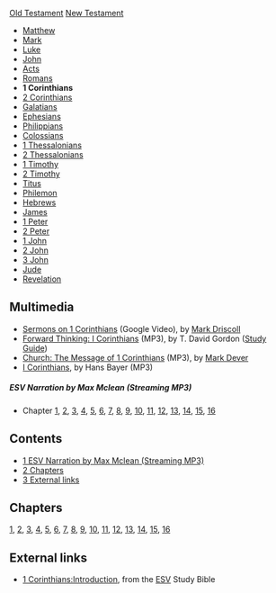 [Old Testament](Old_Testament "Old Testament")
[New Testament](New_Testament "New Testament")
-   [Matthew](Gospel_of_Matthew "Gospel of Matthew")
-   [Mark](Gospel_of_Mark "Gospel of Mark")
-   [Luke](Gospel_of_Luke "Gospel of Luke")
-   [John](Gospel_of_John "Gospel of John")
-   [Acts](Acts_of_the_Apostles "Acts of the Apostles")
-   [Romans](Epistle_to_the_Romans "Epistle to the Romans")
-   **1 Corinthians**
-   [2 Corinthians](Second_Epistle_to_the_Corinthians "Second Epistle to the Corinthians")
-   [Galatians](Epistle_to_the_Galatians "Epistle to the Galatians")
-   [Ephesians](Epistle_to_the_Ephesians "Epistle to the Ephesians")
-   [Philippians](Epistle_to_the_Philippians "Epistle to the Philippians")
-   [Colossians](Epistle_to_the_Colossians "Epistle to the Colossians")
-   [1 Thessalonians](First_Epistle_to_the_Thessalonians "First Epistle to the Thessalonians")
-   [2 Thessalonians](Second_Epistle_to_the_Thessalonians "Second Epistle to the Thessalonians")
-   [1 Timothy](First_Epistle_to_Timothy "First Epistle to Timothy")
-   [2 Timothy](Second_Epistle_to_Timothy "Second Epistle to Timothy")
-   [Titus](Epistle_to_Titus "Epistle to Titus")
-   [Philemon](Epistle_to_Philemon "Epistle to Philemon")
-   [Hebrews](Epistle_to_the_Hebrews "Epistle to the Hebrews")
-   [James](Epistle_of_James "Epistle of James")
-   [1 Peter](First_Epistle_of_Peter "First Epistle of Peter")
-   [2 Peter](Second_Epistle_of_Peter "Second Epistle of Peter")
-   [1 John](First_Epistle_of_John "First Epistle of John")
-   [2 John](Second_Epistle_of_John "Second Epistle of John")
-   [3 John](Third_Epistle_of_John "Third Epistle of John")
-   [Jude](Epistle_of_Jude "Epistle of Jude")
-   [Revelation](Book_of_Revelation "Book of Revelation")

## Multimedia

-   [Sermons on 1 Corinthians](http://video.google.com/videosearch?q=mark+driscoll++1st+Corinthians)
    (Google Video), by [Mark Driscoll](Mark_Driscoll "Mark Driscoll")
-   [Forward Thinking: I Corinthians](http://www.gordonconwell.edu/audio/nt2w3.ram)
    (MP3), by T. David Gordon
    ([Study Guide](http://www.gordonconwell.edu/ockenga/dimensions/nt2/pdf/nt2_03.pdf))
-   [Church: The Message of 1 Corinthians](http://dl.salemweb.net/?mg=9EBF2073-FC3D-4A52-ABA5-098800F88178)
    (MP3), by [Mark Dever](Mark_Dever "Mark Dever")
-   [I Corinthians](http://covenantseminary.inmotionhosting.com/NT230_Lecture_20.mp3),
    by Hans Bayer (MP3)

##### ESV Narration by Max Mclean (Streaming MP3)

-   Chapter
    [1](http://www.esvmedia.org/streams/m3u/mm/46001001-46001031.m3u?key=83e358e9),
    [2](http://www.esvmedia.org/streams/m3u/mm/46002001-46002016.m3u?key=83e358e9),
    [3](http://www.esvmedia.org/streams/m3u/mm/46003001-46003023.m3u?key=83e358e9),
    [4](http://www.esvmedia.org/streams/m3u/mm/46004001-46004021.m3u?key=83e358e9),
    [5](http://www.esvmedia.org/streams/m3u/mm/46005001-46005013.m3u?key=83e358e9),
    [6](http://www.esvmedia.org/streams/m3u/mm/46006001-46006020.m3u?key=83e358e9),
    [7](http://www.esvmedia.org/streams/m3u/mm/46007001-46007040.m3u?key=83e358e9),
    [8](http://www.esvmedia.org/streams/m3u/mm/46008001-46008013.m3u?key=83e358e9),
    [9](http://www.esvmedia.org/streams/m3u/mm/46009001-46009027.m3u?key=83e358e9),
    [10](http://www.esvmedia.org/streams/m3u/mm/46010001-46010033.m3u?key=83e358e9),
    [11](http://www.esvmedia.org/streams/m3u/mm/46011001-46011034.m3u?key=83e358e9),
    [12](http://www.esvmedia.org/streams/m3u/mm/46012001-46012031.m3u?key=83e358e9),
    [13](http://www.esvmedia.org/streams/m3u/mm/46013001-46013013.m3u?key=83e358e9),
    [14](http://www.esvmedia.org/streams/m3u/mm/46014001-46014040.m3u?key=83e358e9),
    [15](http://www.esvmedia.org/streams/m3u/mm/46015001-46015058.m3u?key=83e358e9),
    [16](http://www.esvmedia.org/streams/m3u/mm/46016001-46016024.m3u?key=83e358e9)

## Contents

-   [1 ESV Narration by Max Mclean (Streaming MP3)](#ESV_Narration_by_Max_Mclean_.28Streaming_MP3.29)
-   [2 Chapters](#Chapters)
-   [3 External links](#External_links)

## Chapters

[1](1_Corinthians_1 "1 Corinthians 1"),
[2](index.php?title=1_Corinthians_2&action=edit&redlink=1 "1 Corinthians 2 (page does not exist)"),
[3](index.php?title=1_Corinthians_3&action=edit&redlink=1 "1 Corinthians 3 (page does not exist)"),
[4](index.php?title=1_Corinthians_4&action=edit&redlink=1 "1 Corinthians 4 (page does not exist)"),
[5](1_Corinthians_5 "1 Corinthians 5"),
[6](1_Corinthians_6 "1 Corinthians 6"),
[7](1_Corinthians_7 "1 Corinthians 7"),
[8](1_Corinthians_8 "1 Corinthians 8"),
[9](index.php?title=1_Corinthians_9&action=edit&redlink=1 "1 Corinthians 9 (page does not exist)"),
[10](index.php?title=1_Corinthians_10&action=edit&redlink=1 "1 Corinthians 10 (page does not exist)"),
[11](1_Corinthians_11 "1 Corinthians 11"),
[12](index.php?title=1_Corinthians_12&action=edit&redlink=1 "1 Corinthians 12 (page does not exist)"),
[13](1_Corinthians_13 "1 Corinthians 13"),
[14](1_Corinthians_14 "1 Corinthians 14"),
[15](1_Corinthians_15 "1 Corinthians 15"),
[16](index.php?title=1_Corinthians_16&action=edit&redlink=1 "1 Corinthians 16 (page does not exist)")

## External links

-   [1 Corinthians:Introduction](http://www.esvstudybible.org/sb/objects/introduction-to-1-corinthians.html),
    from the [ESV](ESV "ESV") Study Bible



